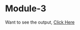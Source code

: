 # Module-3

Want to see the output, [Click Here](https://heerdassingh.github.io/HTML-CSS-and-Javascript-for-Web-Developers/Module-3/index.html)
